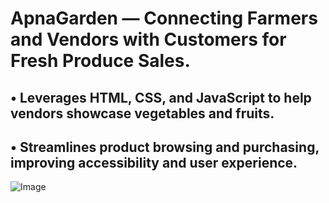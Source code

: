 # ApnaGarden — Connecting Farmers and Vendors with Customers for Fresh Produce Sales.	

## •	Leverages HTML, CSS, and JavaScript to help vendors showcase vegetables and fruits.
##  •	Streamlines product browsing and purchasing, improving accessibility and user experience.

![Image](https://github.com/user-attachments/assets/fe7db790-e811-4f88-bf39-5d994962509d)

